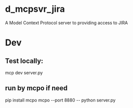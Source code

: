 # d_mcpsvr_jira
A Model Context Protocol server to providing access to JIRA

# Dev

## Test locally:
mcp dev server.py

## run by mcpo if need
pip install mcpo
mcpo --port 8880 -- python server.py
